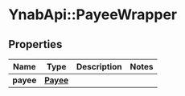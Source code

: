 # YnabApi::PayeeWrapper

## Properties
Name | Type | Description | Notes
------------ | ------------- | ------------- | -------------
**payee** | [**Payee**](Payee.md) |  | 


